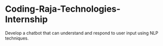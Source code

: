# Coding-Raja-Technologies-Internship
 Develop a chatbot that can understand and respond to user input using NLP techniques.

